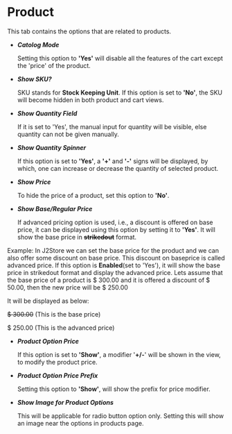 # Product

This tab contains the options that are related to products.

* ***Catolog Mode***

    Setting this option to **'Yes'** will disable all the features of the cart except the 'price' of the product.

* ***Show SKU?***

    SKU stands for **Stock Keeping Unit**. If this option is set to **'No'**, the SKU will become hidden in both product and cart views.
    
* ***Show Quantity Field***

    If it is set to 'Yes', the manual input for quantity will be visible, else quantity can not be given manually.
    
* ***Show Quantity Spinner***

    If this option is set to **'Yes'**, a **'+'** and **'-'** signs will be displayed, by which, one can increase or decrease the quantity of selected product.
    
* ***Show Price***

    To hide the price of a product, set this option to **'No'**.
    
* ***Show Base/Regular Price***

    If advanced pricing option is used, i.e., a discount is offered on base price, it can be displayed using this option by setting it to **'Yes'**. It will show the base price in **~~strikedout~~** format.
    
Example:
In J2Store we can set the base price for the product and we can also offer some discount on base price. This discount on baseprice is called advanced price. If this option is **Enabled**(set to 'Yes'), it will show the base price in strikedout format and display the advanced price. Lets assume that the base price of a product is $ 300.00 and it is offered a discount of $ 50.00, then the new price will be $ 250.00

It will be displayed as below:

~~$ 300.00~~ (This is the base price)

$ 250.00 (This is the advanced price)

* ***Product Option Price***

    If this option is set to **'Show'**, a modifier '**+/-**' will be shown in the view, to modify the product price.

* ***Product Option Price Prefix***

    Setting this option to **'Show'**, will show the prefix for price modifier.
    
* ***Show Image for Product Options***
    
    This will be applicable for radio button option only. Setting this will show an image near the options in products page.
